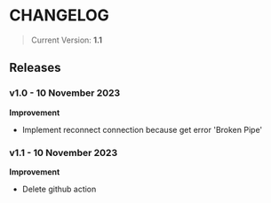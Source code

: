 # CHANGELOG

> Current Version: **1.1**

## Releases

### v1.0 - 10 November 2023

**Improvement**
- Implement reconnect connection because get error 'Broken Pipe'

### v1.1 - 10 November 2023

**Improvement**
- Delete github action
